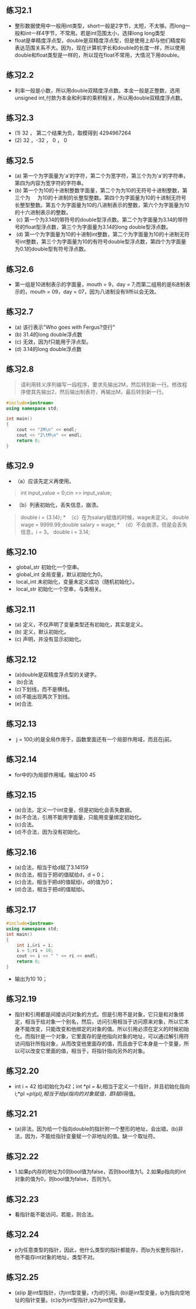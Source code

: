 ## 练习2.1
*   整形数据使用中一般用int类型，short一般是2字节，太短，不太够。而long一般和int一样4字节，不常用。若是int范围太小，选择long long类型
*   float是单精度浮点型，double是双精度浮点型，但是使用上却与他们精度和表达范围关系不大。因为，现在计算机字长和double的长度一样，所以使用double和float类型是一样的，所以现在float不常用，大情况下用double。

## 练习2.2
*  利率一般是小数，所以用double双精度浮点数。本金一般是正整数，选用unsigned int,付款为本金和利率的乘积相关，所以用double双精度浮点数。
  
## 练习2.3
*  (1) 32 ， 第二个结果为负，取模得到 4294967264
*  (2) 32 ，-32 ， 0 ， 0
  
## 练习2.5
*  (a) 第一个为字面量为'a'的字符，第二个为宽字符，第三个为为'a'的字符串，第四为内容为宽字符的字符串。
*  (b) 第一个为10的十进制整数字面量，第二个为为10的无符号十进制整数，第三个为     为10的十进制的长整型整数。第四个为字面量为10的十进制无符号长整型整数。第五个为字面量为10的八进制表示的整数，第六个为字面量为10的十六进制表示的整数。
*  (c) 第一个为3.14的带符号的double型浮点数。第二个为字面量为3.14的带符号的float型浮点数，第三个为字面量为3.14的long double型浮点数。
*  (d) 第一个为字面量为10的十进制int整数，第二个为字面量为10的十进制无符号int整数，第三个为字面量为10的有符号double型浮点数，第四个为字面量为0.1的double型有符号浮点数。
          
## 练习2.6
*  第一组是10进制表示的字面量，mouth = 9，day = 7;而第二组用的是8进制表示的，mouth = 09，day = 07，因为八进制没有9所以会无效。
  
## 练习2.7
* (a) 该行表示"Who goes with Fergus?空行"
* (b) 31.4的long double浮点数
* (c) 无效，因为f只能用于浮点型。
* (d) 3.14的long double浮点数
 
## 练习2.8
> 请利用转义序列编写一段程序，要求先输出2M，然后转到新一行。修改程序使其先输出2，然后输出制表符，再输出M，最后转到新一行。
```c++
#include<iostream>
using namespace std;

int main()
{
	cout << "2M\n" << endl;
	cout << "2\tM\n" << endl;
	return 0;
}
```
## 练习2.9
*  （a）应该先定义再使用。
>  int input_value = 0;cin >> input_value;
*  （b）列表初始化，丢失信息，崩溃。
>  double i = {3.14};
*  （c）在为salary赋值的时候，wage未定义。
>  double  wage = 9999.99;double salary = wage;
*  （d）不会崩溃，但是会丢失信息，i = 3。
>  double i = 3.14;
## 练习2.10
*  global_str 初始化一个空串。
*  global_int 全局变量，默认初始化为0。
*  local_int 未初始化，变量未定义成功（随机初始化）。
*  local_str 初始化一个空串，与类相关。
## 练习2.11
*  (a) 定义，不仅声明了变量类型还有初始化，其实是定义。
*  (b) 定义，默认初始化。
*  (c) 声明，并没有显示初始化。
## 练习2.12
*  (a)double是双精度浮点型的关键字。
*  (b)合法
*  (c)下划线，而不是横线。
*  (d)不能出现两次下划线。
*  (e)合法.
## 练习2.13
*  j = 100;i的是全局作用于，函数里面还有一个局部作用域，而且在j前。
## 练习2.14
*  for中的i为局部作用域。输出100 45
## 练习2.15
*  (a)合法，定义一个int变量，但是初始化会丢失数据。
*  (b)不合法，引用不能用字面量，只能用变量绑定初始化。
*  (c)合法。
*  (d)不合法，因为没有初始化。
## 练习2.16
* (a)合法，相当于给d赋了3.14159
* (b)合法，相当于把i的值赋给d，d = 0；
* (c)合法，相当于把d的值赋给i，d的值为0；
* (d)合法，相当于把d的值赋给i。
## 练习2.17
```cpp
#include<iostream>
using namespace std;
int main()
{
	int i,&ri = i;
	i = 5;ri = 10;
	cout << i << " " << ri << endl; 
	return 0;
} 
```
* 输出为10 10；
## 练习2.19
* 指针和引用都是间接访问对象的方式。但是引用不是对象，它只是和对象绑定，相当于给对象一个别名，然后，访问引用相当于访问原来对象，所以它本身不能改变，只能改变和他绑定的对象的值。所以引用必须在定义的时候初始化。而指针是一个对象，它里面存的是他指向对象的地址，可以通过解引用符访问指针所指对象，从而改变他里面存的值，而且由于它本身是一个变量，所以可以改变它里面的值，相当于，将指针指向另外的对象。
## 练习2.20
* int i = 42 给i初始化为42；int *pl = &i;相当于定义一个指针，并且初始化指向i;*pl =*pl*(*pl),相当于给pl指向的对象赋值，即i赋i*i得值。
## 练习2.21
* (a)非法，因为给一个指向double的指针附一个整形的地址，会出错。(b)非法，因为，不能给指针变量赋一个非地址的值。缺一个取址符。
## 练习2.22
* 1.如果p内存的地址为0则bool值为false，否则bool值为1。2.如果p指向的int对象的值为0，则bool值为false，否则为1。
## 练习2.23
* 看指针能不能访问，若能，则合法。
## 练习2.24
* p为任意类型的指针，因此，他什么类型的指针都能存，而lp为长整形指针，他不能存int对象的地址，类型不对。
## 练习2.25
* (a)ip 是int型指针，i为int型变量，r为i的引用。(b)i是int型变量，ip为指向空地址的指针变量。(c)ip为int型指针,ip2为int型变量。
